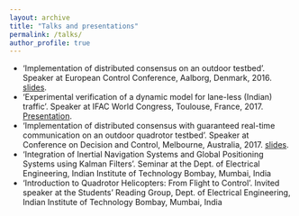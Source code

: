 ```yaml
---
layout: archive
title: "Talks and presentations"
permalink: /talks/
author_profile: true
---
```


* ‘Implementation of distributed consensus on an outdoor testbed’. Speaker at European Control Conference, Aalborg, Denmark, 2016. [slides](http://zapurva.github.io/files/ECC16_presentation_AJ.pdf).
* ‘Experimental verification of a dynamic model for lane-less (Indian) traffic’. Speaker at IFAC World Congress, Toulouse, France, 2017. [Presentation](https://www.youtube.com/watch?v=Osqg78ncm4A&t=431s).
* ‘Implementation of distributed consensus with guaranteed real-time communication on an outdoor quadrotor testbed’. Speaker at Conference on Decision and Control, Melbourne, Australia, 2017. [slides](http://zapurva.github.io/files/CDC17_presentation_AJ.pdf).
* ‘Integration of Inertial Navigation Systems and Global Positioning Systems using Kalman Filters’. Seminar at the Dept. of Electrical Engineering, Indian Institute of Technology Bombay, Mumbai, India
* ‘Introduction to Quadrotor Helicopters: From Flight to Control’. Invited speaker at the Students’ Reading Group, Dept. of Electrical Engineering, Indian Institute of Technology Bombay, Mumbai, India

